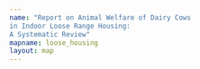 ```yaml
---
name: "Report on Animal Welfare of Dairy Cows 
in Indoor Loose Range Housing: 
A Systematic Review"
mapname: loose_housing
layout: map
---
```

